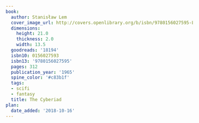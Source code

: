 ```yaml
---
book:
  author: Stanisław Lem
  cover_image_url: http://covers.openlibrary.org/b/isbn/9780156027595-L.jpg
  dimensions:
    height: 21.0
    thickness: 2.0
    width: 13.5
  goodreads: '18194'
  isbn10: 0156027593
  isbn13: '9780156027595'
  pages: 312
  publication_year: '1965'
  spine_color: '#c83b1f'
  tags:
  - scifi
  - fantasy
  title: The Cyberiad
plan:
  date_added: '2018-10-16'
---
```

